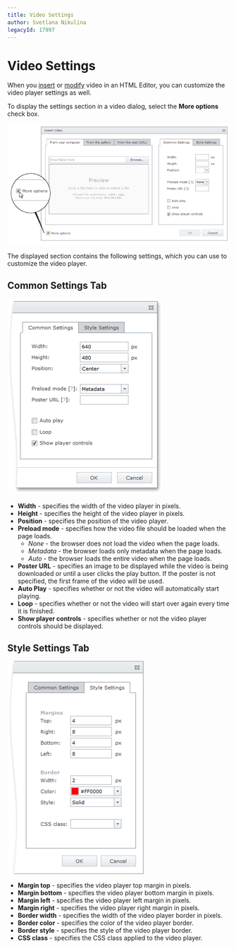 ```yaml
---
title: Video Settings
author: Svetlana Nikulina
legacyId: 17997
---
```

# Video Settings
When you [insert](insert-a-video-into-html-editor.md) or [modify](modify-video-settings-in-html-editor.md) video in an HTML Editor, you can customize the video player settings as well.

To display the settings section in a video dialog, select the **More options** check box.

![EUD_InsertVideo_MoreOptions](../../../images/img25667.png)

The displayed section contains the following settings, which you can use to customize the video player.

## Common Settings Tab
![EUD_InsertVideo_CommonSettings](../../../images/img25664.png)
* **Width** - specifies the width of the video player in pixels.
* **Height** - specifies the height of the video player in pixels.
* **Position** - specifies the position of the video player.
* **Preload mode** - specifies how the video file should be loaded when the page loads.
	* _None_ - the browser does not load the video when the page loads.
	* _Metadata_ - the browser loads only metadata when the page loads.
	* _Auto_ - the browser loads the entire video when the page loads.
* **Poster URL** - specifies an image to be displayed while the video is being downloaded or until a user clicks the play button. If the poster is not specified, the first frame of the video will be used.
* **Auto Play** - specifies whether or not the video will automatically start playing.
* **Loop** - specifies whether or not the video will start over again every time it is finished.
* **Show player controls** - specifies whether or not the video player controls should be displayed.

## Style Settings Tab
![EUD_HTMLEditor_StyleSettings](../../../images/img25620.png)
* **Margin top** - specifies the video player top margin in pixels.
* **Margin bottom** - specifies the video player bottom margin in pixels.
* **Margin left** - specifies the video player left margin in pixels.
* **Margin right** - specifies the video player right margin in pixels.
* **Border width** - specifies the width of the video player border in pixels.
* **Border color** - specifies the color of the video player border.
* **Border style** - specifies the style of the video player border.
* **CSS class** -  specifies the CSS class applied to the video player.